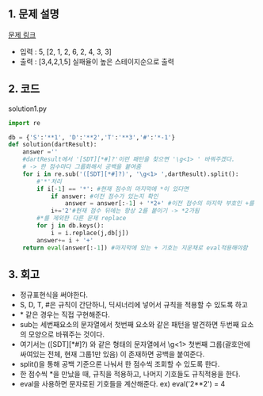## 1. 문제 설명

[문제 링크](https://programmers.co.kr/learn/courses/30/lessons/17682)

- 입력 : 5, [2, 1, 2, 6, 2, 4, 3, 3]
- 출력 : [3,4,2,1,5] 실패율이 높은 스테이지순으로 출력

## 2. 코드

solution1.py

```python
import re

db = {'S':'**1', 'D':'**2','T':'**3','#':'*-1'}
def solution(dartResult):
    answer =''
    #dartResult에서 '[SDT][*#]?'이런 패턴을 찾으면 '\g<1> ' 바꿔주겠다.
    # -> 한 점수마다 그룹화해서 공백을 붙여줌
    for i in re.sub('([SDT][*#]?)', '\g<1> ',dartResult).split():
        #'*'처리
        if i[-1] == '*': #현재 점수의 마지막에 *이 있다면
            if answer: #이전 점수가 있는지 확인
                answer = answer[:-1] + '*2+' #이전 점수의 마지막 부호인 +를 빼고 *2+로 대체
            i+='2'#현재 점수 뒤에는 항상 2를 붙이기 -> *2가됨
        #*를 제외한 다른 문제 replace
        for j in db.keys():
            i = i.replace(j,db[j])
        answer+= i + '+'
    return eval(answer[:-1]) #마지막에 있는 + 기호는 지운채로 eval적용해야함

```

## 3. 회고

- 정규표현식을 써야한다.
- S, D, T, #은 규칙이 간단하니, 딕셔너리에 넣어서 규칙을 적용할 수 있도록 하고
- \* 같은 경우는 직접 구현해준다.
- sub는 세번째요소의 문자열에서 첫번째 요소와 같은 패턴을 발견하면 두번째 요소의 모양으로 바꿔주는 것이다.
- 여기서는 ([SDT][*#]?) 와 같은 형태의 문자열에서 \g<1> 첫번째 그룹(괄호안에 싸여있는 전체, 현재 그룹1만 있음) 이 존재하면 공백을 붙여준다.
- split()을 통해 공백 기준으론 나눠서 한 점수씩 조회할 수 있도록 한다.
- 한 점수씩 \*을 만났을 때, 규칙을 적용하고, 나머지 기호들도 규칙적용을 한다.
- eval을 사용하면 문자로된 기호들을 계산해준다. ex) eval('2\*\*2') = 4

